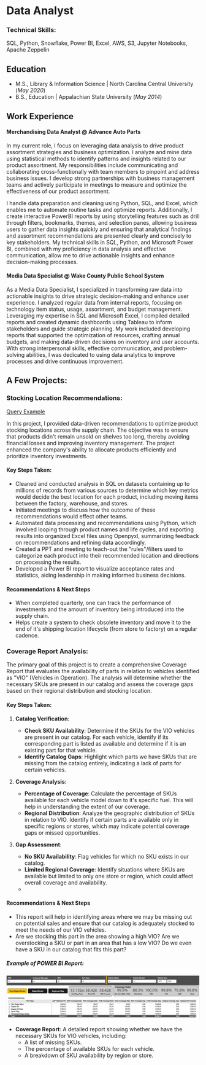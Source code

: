 # Data Analyst

### Technical Skills: 
SQL, Python, Snowflake, Power BI, Excel, AWS, S3, Jupyter Notebooks, Apache Zeppelin

## Education
- M.S., Library & Information Science | North Carolina Central University (_May 2020_)
- B.S., Education | Appalachian State University (_May 2014_)

## Work Experience
#### Merchandising Data Analyst @ Advance Auto Parts 

In my current role, I focus on leveraging data analysis to drive product assortment strategies and business optimization. I analyze and mine data using statistical methods to identify patterns and insights related to our product assortment. My responsibilities include communicating and collaborating cross-functionally with team members to pinpoint and address business issues. I develop strong partnerships with business management teams and actively participate in meetings to measure and optimize the effectiveness of our product assortment.

I handle data preparation and cleaning using Python, SQL, and Excel, which enables me to automate routine tasks and optimize reports. Additionally, I create interactive PowerBI reports by using storytelling features such as drill through filters, bookmarks, themes, and selection panes, allowing business users to gather data insights quickly and ensuring that analytical findings and assortment recommendations are presented clearly and concisely to key stakeholders. My technical skills in SQL, Python, and Microsoft Power BI, combined with my proficiency in data analysis and effective communication, allow me to drive actionable insights and enhance decision-making processes.

#### Media Data Specialist @ Wake County Public School System

As a Media Data Specialist, I specialized in transforming raw data into actionable insights to drive strategic decision-making and enhance user experience. I analyzed regular data from internal reports, focusing on technology item status, usage, assortment, and budget management. Leveraging my expertise in SQL and Microsoft Excel, I compiled detailed reports and created dynamic dashboards using Tableau to inform stakeholders and guide strategic planning. My work included developing reports that supported the optimization of resources, crafting annual budgets, and making data-driven decisions on inventory and user accounts. With strong interpersonal skills, effective communication, and problem-solving abilities, I was dedicated to using data analytics to improve processes and drive continuous improvement.

## A Few Projects: 
### Stocking Location Recommendations: 
[Query Example](https://github.com/ashleigh7623/ashleigh.duffy/blob/be195e78c28ae1ae855134f3f8c42cdae4097a00/assets/projects/stocking_example_segment)

In this project, I provided data-driven recommendations to optimize product stocking locations across the supply chain. The objective was to ensure that products didn't remain unsold on shelves too long, thereby avoiding financial losses and improving inventory management.
The project enhanced the company's ability to allocate products efficiently and prioritize inventory investments.
#### Key Steps Taken:
   - Cleaned and conducted analysis in SQL on datasets containing up to millions of records from various sources to determine which key metrics would decide the best location for each product, including moving items between the factory, warehouse, and stores.
   - Initiated meetings to discuss how the outcome of these recommendations would effect other teams.
   - Automated data processing and recommendations using Python, which involved looping through product names and life cycles, and exporting results into organized Excel files using Openpyxl, summarizing feedback on recommendations and refining data accordingly.
   - Created a PPT and meeting to teach-out the "rules"/filters used to categorize each product into their recommended location and directions on processing the results. 
   - Developed a Power BI report to visualize acceptance rates and statistics, aiding leadership in making informed business decisions.

#### Recommendations & Next Steps
- When completed quarterly, one can track the performance of investments and the amount of inventory being introduced into the supply chain.
- Helps create a system to check obsolete inventory and move it to the end of it's shipping location lifecycle (from store to factory) on a regular cadence.

### Coverage Report Analysis:
The primary goal of this project is to create a comprehensive Coverage Report that evaluates the availability of parts in relation to vehicles identified as "VIO" (Vehicles in Operation). The analysis will determine whether the necessary SKUs are present in our catalog and assess the coverage gaps based on their regional distribution and stocking location.

#### Key Steps Taken:
1. **Catalog Verification**:
   - **Check SKU Availability**: Determine if the SKUs for the VIO vehicles are present in our catalog. For each vehicle, identify if its corresponding part is listed as available and determine if it is an existing part for that vehicle.
   - **Identify Catalog Gaps**: Highlight which parts we have SKUs that are missing from the catalog entirely, indicating a lack of parts for certain vehicles.

2. **Coverage Analysis**:
   - **Percentage of Coverage**: Calculate the percentage of SKUs available for each vehicle model down to it's specific fuel. This will help in understanding the extent of our coverage.
   - **Regional Distribution**: Analyze the geographic distribution of SKUs in relation to VIO. Identify if certain parts are available only in specific regions or stores, which may indicate potential coverage gaps or missed opportunities.

3. **Gap Assessment**:
   - **No SKU Availability**: Flag vehicles for which no SKU exists in our catalog.
   - **Limited Regional Coverage**: Identify situations where SKUs are available but limited to only one store or region, which could affect overall coverage and availability.
   - 
#### Recommendations & Next Steps
- This report will help in identifying areas where we may be missing out on potential sales and ensure that our catalog is adequately stocked to meet the needs of our VIO vehicles.
- Are we stocking this part in the area showing a high VIO? Are we overstocking a SKU or part in an area that has a low VIO? Do we even have a SKU in our catalog that fits this part?

##### Example of POWER BI Report:
![PartialSnip_VIOCovRep_PBI](assets/img/vio1.PNG)

- **Coverage Report**: A detailed report showing whether we have the necessary SKUs for VIO vehicles, including:
  - A list of missing SKUs.
  - The percentage of available SKUs for each vehicle.
  - A breakdown of SKU availability by region or store.

